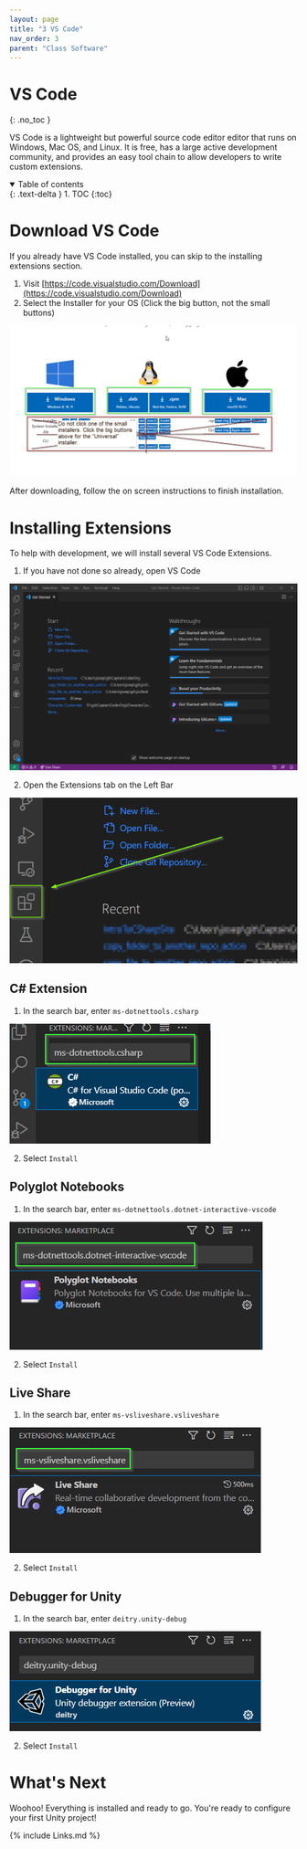 ```yaml
---
layout: page
title: "3 VS Code"
nav_order: 3
parent: "Class Software"
---
```


# VS Code
{: .no_toc }

VS Code is a lightweight but powerful source code editor editor that runs on
Windows, Mac OS, and Linux. It is free, has a large active development
community, and provides an easy tool chain to allow developers to write custom
extensions.

<details open markdown="block">
  <summary>
    Table of contents
  </summary>
  {: .text-delta }
1. TOC
{:toc}
</details>

# Download VS Code

If you already have VS Code installed, you can skip to the installing extensions section.

1. Visit [https://code.visualstudio.com/Download](https://code.visualstudio.com/Download)
2. Select the Installer for your OS (Click the big button, not the small buttons)

![Download VS Code](../../imgs/0.3-vscode/00-download-vs-code.png)

After downloading, follow the on screen instructions to finish installation.

# Installing Extensions

To help with development, we will install several VS Code Extensions.

1. If you have not done so already, open VS Code

![Open VS Code](../../imgs/0.3-vscode/01-open-vscod.png)

2. Open the Extensions tab on the Left Bar

![Extension Tab](../../imgs/0.3-vscode/01-extensions-button.png)

## C# Extension

1. In the search bar, enter `ms-dotnettools.csharp`

![C# Extension](../../imgs/0.3-vscode/02-csharp-extension.png)

2. Select `Install`

## Polyglot Notebooks

1. In the search bar, enter `ms-dotnettools.dotnet-interactive-vscode`

![Polyglot Notebooks](../../imgs/0.3-vscode/03-polyglot-notebooks.png)

2. Select `Install`

## Live Share

1. In the search bar, enter `ms-vsliveshare.vsliveshare`

![Live Share](../../imgs/0.3-vscode/04-liveshare.png)

2. Select `Install`

## Debugger for Unity

1. In the search bar, enter `deitry.unity-debug`

![Debugger](../../imgs/0.3-vscode/05-unity-debugger.png)

2. Select `Install`

# What's Next

Woohoo! Everything is installed and ready to go. You're ready to configure your first Unity project!



{% include Links.md %}